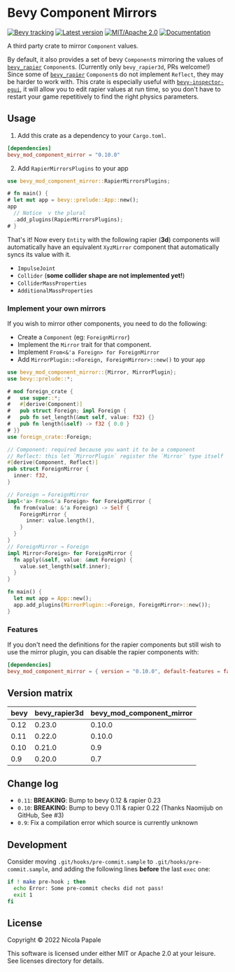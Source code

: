 # Bevy Component Mirrors

[![Bevy tracking](https://img.shields.io/badge/Bevy%20tracking-released%20version-lightblue)](https://github.com/bevyengine/bevy/blob/main/docs/plugins_guidelines.md#main-branch-tracking)
[![Latest version](https://img.shields.io/crates/v/bevy_mod_component_mirror.svg)](https://crates.io/crates/bevy_mod_component_mirror)
[![MIT/Apache 2.0](https://img.shields.io/badge/license-MIT%2FApache-blue.svg)](./LICENSE)
[![Documentation](https://docs.rs/bevy_mod_component_mirror/badge.svg)](https://docs.rs/bevy_mod_component_mirror/)

A third party crate to mirror `Component` values.

By default, it also provides a set of bevy `Component`s 
mirroring the values of [`bevy_rapier`] `Component`s.
(Currently only `bevy_rapier3d`, PRs welcome!)
Since some of [`bevy_rapier`] `Component`s do not implement `Reflect`,
they may be harder to work with.
This crate is especially useful with [`bevy-inspector-egui`],
it will allow you to edit rapier values at run time,
so you don't have to restart your game repetitively
to find the right physics parameters.

## Usage

1. Add this crate as a dependency to your `Cargo.toml`.

```toml
[dependencies]
bevy_mod_component_mirror = "0.10.0"
```

2. Add `RapierMirrorsPlugins` to your app

```rust
use bevy_mod_component_mirror::RapierMirrorsPlugins;

# fn main() {
# let mut app = bevy::prelude::App::new();
app
  // Notice  v the plural
  .add_plugins(RapierMirrorsPlugins);
# }
```

That's it! Now every `Entity` with the following rapier (**3d**) components
will automatically have an equivalent `XyzMirror` component that automatically
syncs its value with it.

- `ImpulseJoint`
- `Collider` (**some collider shape are not implemented yet!**)
- `ColliderMassProperties`
- `AdditionalMassProperties`

### Implement your own mirrors

If you wish to mirror other components, you need to do the following:

- Create a `Component` (eg: `ForeignMirror`)
- Implement the `Mirror` trait for that component.
- Implement `From<&'a Foreign> for ForeignMirror`
- Add `MirrorPlugin::<Foreign, ForeignMirror>::new()` to your `app`

```rust
use bevy_mod_component_mirror::{Mirror, MirrorPlugin};
use bevy::prelude::*;

# mod foreign_crate {
#   use super::*;
#   #[derive(Component)]
#   pub struct Foreign; impl Foreign {
#   pub fn set_length(&mut self, value: f32) {}
#   pub fn length(&self) -> f32 { 0.0 }
# }}
use foreign_crate::Foreign;

// Component: required because you want it to be a component
// Reflect: this let `MirrorPlugin` register the `Mirror` type itself
#[derive(Component, Reflect)]
pub struct ForeignMirror {
  inner: f32,
}

// Foreign → ForeignMirror
impl<'a> From<&'a Foreign> for ForeignMirror {
  fn from(value: &'a Foreign) -> Self {
    ForeignMirror {
      inner: value.length(),
    }
  }
}
// ForeignMirror → Foreign
impl Mirror<Foreign> for ForeignMirror {
  fn apply(&self, value: &mut Foreign) {
    value.set_length(self.inner);
  }
}

fn main() {
  let mut app = App::new();
  app.add_plugins(MirrorPlugin::<Foreign, ForeignMirror>::new());
}

```


### Features

If you don't need the definitions for the rapier components
but still wish to use the mirror plugin,
you can disable the rapier components with:

```toml
[dependencies]
bevy_mod_component_mirror = { version = "0.10.0", default-features = false }
```

## Version matrix


| bevy | bevy_rapier3d | bevy_mod_component_mirror |
|------|---------------|---------------------------|
| 0.12 | 0.23.0 | 0.10.0 |
| 0.11 | 0.22.0 | 0.10.0 |
| 0.10 | 0.21.0 | 0.9 |
| 0.9  | 0.20.0 | 0.7 |

## Change log

* `0.11`: **BREAKING**: Bump to bevy 0.12 & rapier 0.23
* `0.10`: **BREAKING**: Bump to bevy 0.11 & rapier 0.22 (Thanks Naomijub on GitHub, See #3)
* `0.9`: Fix a compilation error which source is currently unknown

## Development

Consider moving `.git/hooks/pre-commit.sample` to `.git/hooks/pre-commit.sample`, and
adding the following lines **before** the last `exec` one:

```sh
if ! make pre-hook ; then
  echo Error: Some pre-commit checks did not pass!
  exit 1
fi
```

## License

Copyright © 2022 Nicola Papale

This software is licensed under either MIT or Apache 2.0 at your leisure. See
licenses directory for details.

[`bevy_rapier`]: https://lib.rs/crates/bevy_rapier3d
[`bevy-inspector-egui`]: https://lib.rs/crates/bevy-inspector-egui

